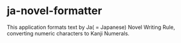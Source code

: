 # ja-novel-formatter
This application formats text by Ja( = Japanese) Novel Writing Rule, converting numeric characters to Kanji Numerals.

